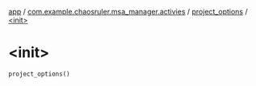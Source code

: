 [app](../../index.md) / [com.example.chaosruler.msa_manager.activies](../index.md) / [project_options](index.md) / [&lt;init&gt;](.)

# &lt;init&gt;

`project_options()`